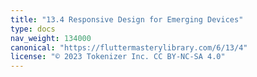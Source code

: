 ```yaml
---
title: "13.4 Responsive Design for Emerging Devices"
type: docs
nav_weight: 134000
canonical: "https://fluttermasterylibrary.com/6/13/4"
license: "© 2023 Tokenizer Inc. CC BY-NC-SA 4.0"
---
```

